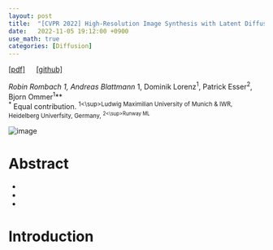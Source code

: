 ```yaml
---
layout: post
title:  "[CVPR 2022] High-Resolution Image Synthesis with Latent Diffusion Models"
date:   2022-11-05 19:12:00 +0900
use_math: true
categories: [Diffusion]
---
```

[[pdf]](https://openaccess.thecvf.com/content/CVPR2022/papers/Rombach_High-Resolution_Image_Synthesis_With_Latent_Diffusion_Models_CVPR_2022_paper.pdf)  &emsp;
[[github]](https://github.com/CompVis/latent-diffusion) <br>

**Robin Rombach<sup>* 1</sup>, Andreas Blattmann<sup>* 1</sup>, Dominik Lorenz<sup>1</sup>, Patrick Esser<sup>2</sup>, Bjorn Ommer<sup>1</sup>**
<br><sup>*</sup> Equal contribution. <sup>1<\sup>Ludwig Maximilian University of Munich & IWR, Heidelberg Univerfsity, Germany, <sup>2<\sup>Runway ML &emsp; 

![image](https://user-images.githubusercontent.com/42200027/200230442-c13bd6d8-c957-41b6-8bce-fe19bbf615ba.png)
  
# Abstract
-
-
-

# Introduction
